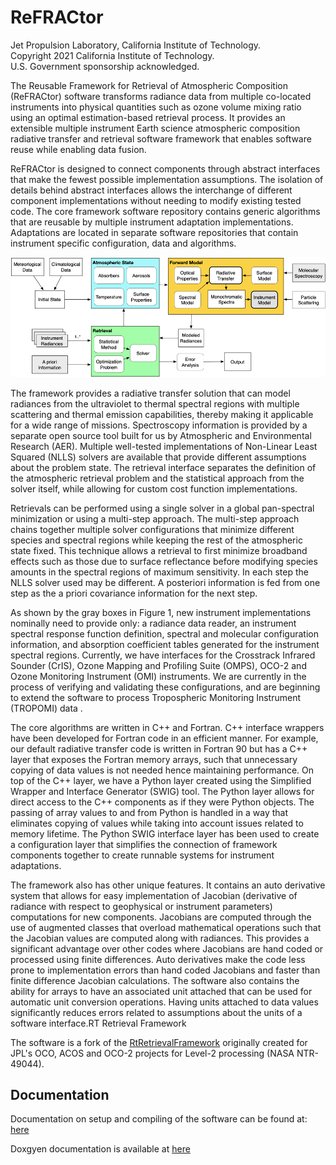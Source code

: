 ReFRACtor
=========

Jet Propulsion Laboratory, California Institute of Technology. \
Copyright 2021 California Institute of Technology. \
U.S. Government sponsorship acknowledged.

The Reusable Framework for Retrieval of Atmospheric Composition (ReFRACtor) software transforms radiance data from multiple co-located instruments into physical quantities such as ozone volume mixing ratio using an optimal estimation-based retrieval process. It provides an extensible multiple instrument Earth science atmospheric composition radiative transfer and retrieval software framework that enables software reuse while enabling data fusion.

ReFRACtor is designed to connect components through abstract interfaces that make the fewest possible implementation assumptions. The isolation of details behind abstract interfaces allows the interchange of different component implementations without needing to modify existing tested code. The core framework software repository contains generic algorithms that are reusable by multiple instrument adaptation implementations. Adaptations are located in separate software repositories that contain instrument specific configuration, data and algorithms.

![High Level Data Flow](doc/high_level_data_flow.png)

The framework provides a radiative transfer solution that can model radiances from the ultraviolet to thermal spectral regions with multiple scattering and thermal emission capabilities, thereby making it applicable for a wide range of missions. Spectroscopy information is provided by a separate open source tool built for us by Atmospheric and Environmental Research (AER). Multiple well-tested implementations of Non-Linear Least Squared (NLLS) solvers are available that provide different assumptions about the problem state. The retrieval interface separates the definition of the atmospheric retrieval problem and the statistical approach from the solver itself, while allowing for custom cost function implementations.

Retrievals can be performed using a single solver in a global pan-spectral minimization or using a multi-step approach. The multi-step approach chains together multiple solver configurations that minimize different species and spectral regions while keeping the rest of the atmospheric state fixed. This technique allows a retrieval to first minimize broadband effects such as those due to surface reflectance before modifying species amounts in the spectral regions of maximum sensitivity. In each step the NLLS solver used may be different. A posteriori information is fed from one step as the a priori covariance information for the next step.

As shown by the gray boxes in Figure 1, new instrument implementations nominally need to provide only: a radiance data reader, an instrument spectral response function definition, spectral and molecular configuration information, and absorption coefficient tables generated for the instrument spectral regions. Currently, we have interfaces for the Crosstrack Infrared Sounder (CrIS), Ozone Mapping and Profiling Suite (OMPS), OCO-2 and Ozone Monitoring Instrument (OMI) instruments. We are currently in the process of verifying and validating these configurations, and are beginning to extend the software to process Tropospheric Monitoring Instrument (TROPOMI) data .

The core algorithms are written in C++ and Fortran. C++ interface wrappers have been developed for Fortran code in an efficient manner. For example, our default radiative transfer code is written in Fortran 90 but has a C++ layer that exposes the Fortran memory arrays, such that unnecessary copying of data values is not needed hence maintaining performance. On top of the C++ layer, we have a Python layer created using the Simplified Wrapper and Interface Generator (SWIG) tool. The Python layer allows for direct access to the C++ components as if they were Python objects. The passing of array values to and from Python is handled in a way that eliminates copying of values while taking into account issues related to memory lifetime. The Python SWIG interface layer has been used to create a configuration layer that simplifies the connection of framework components together to create runnable systems for instrument adaptations.

The framework also has other unique features. It contains an auto derivative system that allows for easy implementation of Jacobian (derivative of radiance with respect to geophysical or instrument parameters) computations for new components. Jacobians are computed through the use of augmented classes that overload mathematical operations such that the Jacobian values are computed along with radiances. This provides a significant advantage over other codes where Jacobians are hand coded or processed using finite differences. Auto derivatives make the code less prone to implementation errors than hand coded Jacobians and faster than finite difference Jacobian calculations. The software also contains the ability for arrays to have an associated unit attached that can be used for automatic unit conversion operations. Having units attached to data values significantly reduces errors related to assumptions about the units of a software interface.RT Retrieval Framework

The software is a fork of the [RtRetrievalFramework](https://github.com/nasa/RtRetrievalFramework) originally created for JPL's OCO, ACOS and OCO-2 projects for Level-2 processing (NASA NTR-49044).

Documentation
-------------

Documentation on setup and compiling of the software can be found at:
[here](https://github.jpl.nasa.gov/pages/refractor/documentation/)

Doxgyen documentation is available at
[here](https://github.jpl.nasa.gov/pages/refractor/framework/)
